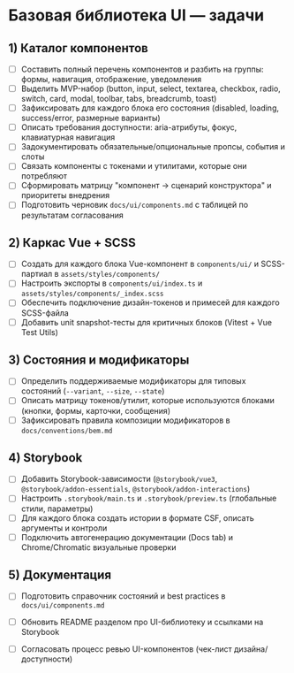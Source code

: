 ﻿# Базовая библиотека UI — задачи

## 1) Каталог компонентов

- [ ] Составить полный перечень компонентов и разбить на группы: формы, навигация, отображение, уведомления
- [ ] Выделить MVP-набор (button, input, select, textarea, checkbox, radio, switch, card, modal, toolbar, tabs, breadcrumb, toast)
- [ ] Зафиксировать для каждого блока его состояния (disabled, loading, success/error, размерные варианты)
- [ ] Описать требования доступности: aria-атрибуты, фокус, клавиатурная навигация
- [ ] Задокументировать обязательные/опциональные пропсы, события и слоты
- [ ] Связать компоненты с токенами и утилитами, которые они потребляют
- [ ] Сформировать матрицу "компонент → сценарий конструктора" и приоритеты внедрения
- [ ] Подготовить черновик `docs/ui/components.md` с таблицей по результатам согласования

## 2) Каркас Vue + SCSS

- [ ] Создать для каждого блока Vue-компонент в `components/ui/` и SCSS-партиал в `assets/styles/components/`
- [ ] Настроить экспорты в `components/ui/index.ts` и `assets/styles/components/_index.scss`
- [ ] Обеспечить подключение дизайн-токенов и примесей для каждого SCSS-файла
- [ ] Добавить unit snapshot-тесты для критичных блоков (Vitest + Vue Test Utils)

## 3) Состояния и модификаторы

- [ ] Определить поддерживаемые модификаторы для типовых состояний (`--variant`, `--size`, `--state`)
- [ ] Описать матрицу токенов/утилит, которые используются блоками (кнопки, формы, карточки, сообщения)
- [ ] Зафиксировать правила композиции модификаторов в `docs/conventions/bem.md`

## 4) Storybook

- [ ] Добавить Storybook-зависимости (`@storybook/vue3`, `@storybook/addon-essentials`, `@storybook/addon-interactions`)
- [ ] Настроить `.storybook/main.ts` и `.storybook/preview.ts` (глобальные стили, параметры)
- [ ] Для каждого блока создать истории в формате CSF, описать аргументы и контроли
- [ ] Подключить автогенерацию документации (Docs tab) и Chrome/Chromatic визуальные проверки

## 5) Документация

- [ ] Подготовить справочник состояний и best practices в `docs/ui/components.md`
- [ ] Обновить README разделом про UI-библиотеку и ссылками на Storybook
- [ ] Согласовать процесс ревью UI-компонентов (чек-лист дизайна/доступности)

